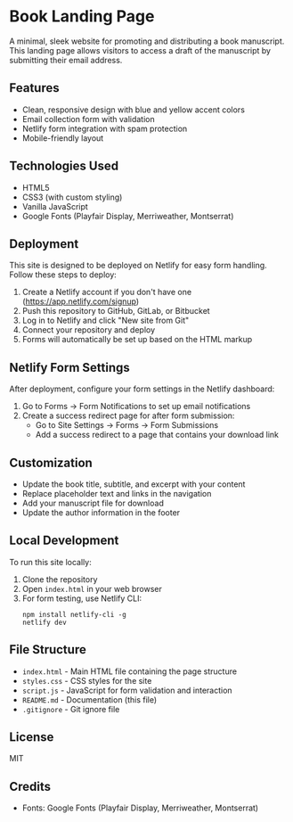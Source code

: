 # Book Landing Page

A minimal, sleek website for promoting and distributing a book manuscript. This landing page allows visitors to access a draft of the manuscript by submitting their email address.

## Features

- Clean, responsive design with blue and yellow accent colors
- Email collection form with validation
- Netlify form integration with spam protection
- Mobile-friendly layout

## Technologies Used

- HTML5
- CSS3 (with custom styling)
- Vanilla JavaScript
- Google Fonts (Playfair Display, Merriweather, Montserrat)

## Deployment

This site is designed to be deployed on Netlify for easy form handling. Follow these steps to deploy:

1. Create a Netlify account if you don't have one (https://app.netlify.com/signup)
2. Push this repository to GitHub, GitLab, or Bitbucket
3. Log in to Netlify and click "New site from Git"
4. Connect your repository and deploy
5. Forms will automatically be set up based on the HTML markup

## Netlify Form Settings

After deployment, configure your form settings in the Netlify dashboard:

1. Go to Forms → Form Notifications to set up email notifications
2. Create a success redirect page for after form submission:
   - Go to Site Settings → Forms → Form Submissions
   - Add a success redirect to a page that contains your download link

## Customization

- Update the book title, subtitle, and excerpt with your content
- Replace placeholder text and links in the navigation
- Add your manuscript file for download
- Update the author information in the footer

## Local Development

To run this site locally:

1. Clone the repository
2. Open `index.html` in your web browser
3. For form testing, use Netlify CLI:
   ```
   npm install netlify-cli -g
   netlify dev
   ```

## File Structure

- `index.html` - Main HTML file containing the page structure
- `styles.css` - CSS styles for the site
- `script.js` - JavaScript for form validation and interaction
- `README.md` - Documentation (this file)
- `.gitignore` - Git ignore file

## License

MIT

## Credits

- Fonts: Google Fonts (Playfair Display, Merriweather, Montserrat)

